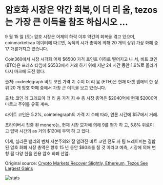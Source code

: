 # 암호화 시장은 약간 회복,이 더 리 움, tezos는 가장 큰 이득을 참조 하십시오 ...

9 월 15 일 (토): 암호 시장은 어제의 하락 이후 약간의 회복을 겪고 있으며, coinmarketcap 데이터에 따르면, 녹색의 시가 총액에 의해 20 개의 상위 가상 화폐 중 17 개를가지고 있습니다.

Coin360에서 시장 시각화 어제 $6500 가격 포인트 이하로 떨어지고 나 서, 비트 코인 (BTC)은 프레스 타임에 $6533에서 거래 하기 위해 지난 24 시간 동안 1.6%로 올라가 다시 마크에 도전 했다.

출처: codeelegraph 비트 코인 가격 지 수이 더 리 움 (ETH)은 현재 마켓 캡에의 한 상위 20 개 암호 화폐 중에서 가장 큰 이득을 보고 있습니다.

출처: 코인 레 그래프이 더 리 움 가격 지 수 총 시장 총액은 $2040억에 현재 $2000억 마르크 주위를 유혹 계속.

라이트 코인은 5.2%, cointelegraph의 가격 지 수에 따라, 언론 시간에 $57에서 거래.

프라이버시 집중 된 monero는, 현재 시장 모자에 의해 9를 평가 하 고, 5.8% 위로이 고 압박 시간의 as 거의 $120에 무역 하 고 있다.

어제, 실리콘 밸리의 벤처 자본주의와 잘 알려진 비트 코인 전도 자 팀 드레이퍼는 결합 된 암호 화폐 시장 총액은 향후 15 년 동안 $80조를 칠 것 이라고 예측, 시장에 의해 변형 될 다양 한을 인용 암호 화폐 산업.

Original source: [Crypto Markets Recover Slightly, Ethereum, Tezos See Largest Gains](https://cointelegraph.com/news/crypto-markets-recover-slightly-ethereum-tezos-see-largest-gains)

![stats](https://c.statcounter.com/11760860/0/a89fa40b/1/ "stats")